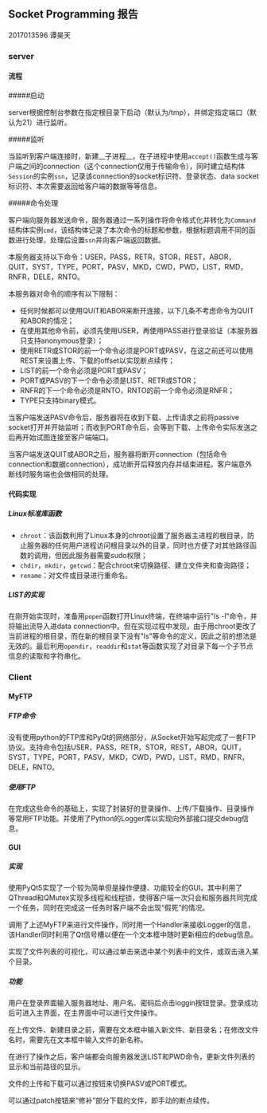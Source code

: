 ## Socket Programming 报告

2017013596 谭昊天



### server

#### 流程

#####启动

server根据控制台参数在指定根目录下启动（默认为/tmp），并绑定指定端口（默认为21）进行监听。

#####监听

当监听到客户端连接时，新建__子进程__，在子进程中使用`accept()`函数生成与客户端之间的connection（这个connection仅用于传输命令），同时建立结构体`Session`的实例`ssn`，记录该connection的socket标识符、登录状态、data socket标识符、本次需要返回给客户端的数据等等信息。

#####命令处理

客户端向服务器发送命令，服务器通过一系列操作将命令格式化并转化为`Command`结构体实例`cmd`，该结构体记录了本次命令的标题和参数，根据标题调用不同的函数进行处理，处理后设置`ssn`并向客户端返回数据。

本服务器支持以下命令：USER，PASS，RETR，STOR，REST，ABOR，QUIT，SYST，TYPE，PORT，PASV，MKD，CWD，PWD，LIST，RMD，RNFR，DELE，RNTO。

本服务器对命令的顺序有以下限制：

* 任何时候都可以使用QUIT和ABOR来断开连接，以下几条不考虑命令为QUIT和ABOR的情况；
* 在使用其他命令前，必须先使用USER，再使用PASS进行登录验证（本服务器只支持anonymous登录）；
* 使用RETR或STOR的前一个命令必须是PORT或PASV，在这之前还可以使用REST来设置上传、下载的offset以实现断点续传；
* LIST的前一个命令必须是PORT或PASV；
* PORT或PASV的下一个命令必须是LIST、RETR或STOR；
* RNFR的下一个命令必须是RNTO，RNTO的前一个命令必须是RNFR；
* TYPE只支持binary模式。

当客户端发送PASV命令后，服务器将在收到下载、上传请求之前将passive socket打开并开始监听；而收到PORT命令后，会等到下载、上传命令实际发送之后再开始试图连接至客户端端口。

当客户端发送QUIT或ABOR之后，服务器将断开connection（包括命令connection和数据connection），成功断开后释放内存并结束进程。客户端意外断线时服务端也会做相同的处理。

#### 代码实现

##### Linux标准库函数

* `chroot`：该函数利用了Linux本身的chroot设置了服务器主进程的根目录，防止服务器的任何用户进程访问根目录以外的目录，同时也方便了对其他路径函数的调用，但因此服务器需要sudo权限；
* `chdir`，`mkdir`，`getcwd`：配合chroot来切换路径、建立文件夹和查询路径；
* `rename`：对文件或目录进行重命名。

##### LIST的实现

在刚开始实现时，准备用`popen`函数打开Linux终端，在终端中运行"ls -l"命令，并将输出流导入进data connection中。但在实现过程中发现，由于用chroot更改了当前进程的根目录，而在新的根目录下没有"ls"等命令的定义，因此之前的想法是无效的。最后利用`opendir`，`readdir`和`stat`等函数实现了对目录下每一个子节点信息的读取和字符串化。



### Client

#### MyFTP

##### FTP命令

没有使用python的FTP库和PyQt的网络部分，从Socket开始写起完成了一套FTP协议。支持命令包括USER，PASS，RETR，STOR，REST，ABOR，QUIT，SYST，TYPE，PORT，PASV，MKD，CWD，PWD，LIST，RMD，RNFR，DELE，RNTO。

##### 使用FTP

在完成这些命令的基础上，实现了封装好的登录操作、上传/下载操作、目录操作等常用FTP功能。并使用了Python的Logger库以实现向外部接口提交debug信息。

#### GUI

##### 实现

使用PyQt5实现了一个较为简单但是操作便捷、功能较全的GUI。其中利用了QThread和QMutex实现多线程和线程锁，使得客户端一次只会和服务器共同完成一个任务，同时在完成这一任务时客户端不会出现“假死”的情况。

调用了上述MyFTP来进行文件操作，同时用一个Handler来接收Logger的信息，该Handler同时利用了Qt信号槽以便在一个文本框中随时更新相应的debug信息。

实现了文件列表的可视化，可以通过单击来选中某个列表中的文件，或双击进入某个目录。

##### 功能

用户在登录界面输入服务器地址、用户名、密码后点击loggin按钮登录。登录成功后可进入主界面，在主界面中可以进行文件操作。

在上传文件、新建目录之前，需要在文本框中输入新文件、新目录名；在修改文件名时，需要先在文本框中输入文件的新名称。

在进行了操作之后，客户端都会向服务器发送LIST和PWD命令，更新文件列表的显示和当前路径的显示。

文件的上传和下载可以通过按钮来切换PASV或PORT模式。

可以通过patch按钮来“修补”部分下载的文件，即手动的断点续传。